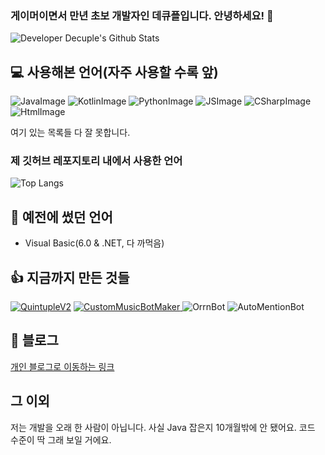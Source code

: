 ### 게이머이면서 만년 초보 개발자인 데큐플입니다. 안녕하세요! 👋

![Developer Decuple's Github Stats](https://github-readme-stats.vercel.app/api?username=playerdecuple&bg_color=30,e96443,904e95&title_color=fff&text_color=fff)

## 💻 사용해본 언어(자주 사용할 수록 앞)
![JavaImage](https://icon-icons.com/icons2/2415/PNG/32/java_original_wordmark_logo_icon_146459.png)
![KotlinImage](https://icon-icons.com/icons2/2107/PNG/32/file_type_kotlin_icon_130487.png)
![PythonImage](https://icon-icons.com/icons2/112/PNG/32/python_18894.png)
![JSImage](https://icon-icons.com/icons2/2108/PNG/32/javascript_icon_130900.png)
![CSharpImage](https://icon-icons.com/icons2/2415/PNG/32/csharp_original_logo_icon_146578.png)
![HtmlImage](https://icon-icons.com/icons2/2107/PNG/32/file_type_html_icon_130541.png)

여기 있는 목록들 다 잘 못합니다.

### 제 깃허브 레포지토리 내에서 사용한 언어
![Top Langs](https://github-readme-stats.vercel.app/api/top-langs/?username=playerdecuple&layout=compact&bg_color=30,e96443,904e95&title_color=fff&text_color=fff)


## 📜 예전에 썼던 언어
* Visual Basic(6.0 & .NET, 다 까먹음)

## 👍 지금까지 만든 것들
[![QuintupleV2](https://github-readme-stats.vercel.app/api/pin?username=playerdecuple&repo=QuintupleV2&title_color=fff&icon_color=f9f9f9&text_color=9f9f9f&bg_color=151515)](https://github.com/playerdecuple/QuintupleV2)
[![CustomMusicBotMaker](https://github-readme-stats.vercel.app/api/pin?username=playerdecuple&repo=Custom-MusicBot-Maker&title_color=fff&icon_color=f9f9f9&text_color=9f9f9f&bg_color=151515)  ](https://github.com/playerdecuple/Custom-MusicBot-Maker)
![OrrnBot](https://github-readme-stats.vercel.app/api/pin?username=playerdecuple&repo=OrrnBotPython&title_color=fff&icon_color=f9f9f9&text_color=9f9f9f&bg_color=151515)
![AutoMentionBot](https://github-readme-stats.vercel.app/api/pin?username=playerdecuple&repo=AutoMentionBot&title_color=fff&icon_color=f9f9f9&text_color=9f9f9f&bg_color=151515)

## 💬 블로그
[개인 블로그로 이동하는 링크](https://playerdecuple.github.io/)
  
  
## 그 이외
저는 개발을 오래 한 사람이 아닙니다. 사실 Java 잡은지 10개월밖에 안 됐어요. 코드 수준이 딱 그래 보일 거에요.

<!--
**playerdecuple/playerdecuple** is a ✨ _special_ ✨ repository because its `README.md` (this file) appears on your GitHub profile.

Here are some ideas to get you started:

- 🔭 I’m currently working on ...
- 🌱 I’m currently learning ...
- 👯 I’m looking to collaborate on ...
- 🤔 I’m looking for help with ...
- 💬 Ask me about ...
- 📫 How to reach me: ...
- 😄 Pronouns: ...
- ⚡ Fun fact: ...
-->
